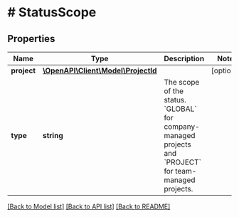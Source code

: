 # # StatusScope

## Properties

Name | Type | Description | Notes
------------ | ------------- | ------------- | -------------
**project** | [**\OpenAPI\Client\Model\ProjectId**](ProjectId.md) |  | [optional]
**type** | **string** | The scope of the status. &#x60;GLOBAL&#x60; for company-managed projects and &#x60;PROJECT&#x60; for team-managed projects. |

[[Back to Model list]](../../README.md#models) [[Back to API list]](../../README.md#endpoints) [[Back to README]](../../README.md)
